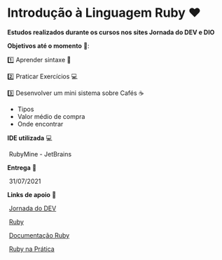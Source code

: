 # Introdução à Linguagem Ruby :heart:

**Estudos realizados durante os cursos nos sites Jornada do DEV e DIO**

**Objetivos até o momento** :dart::

:one: Aprender sintaxe :memo:

:two: Praticar Exercícios :computer:

:three: Desenvolver um mini sistema sobre Cafés :coffee:

- Tipos
- Valor médio de compra 
- Onde encontrar

**IDE utilizada** :computer:

​	RubyMine - JetBrains 

**Entrega** :calendar:

​	31/07/2021

**Links de apoio** :link:

​	[Jornada do DEV](https://jornadadodev.com.br/cursos/curso-de-ruby)

​	[Ruby](https://www.ruby-lang.org/pt/)

​	[Documentação Ruby](https://ruby-doc.org/)

​	[Ruby na Prática](https://ifrnead.github.io/rubynapratica/contents/programacao_estruturada/hashes.html)		



